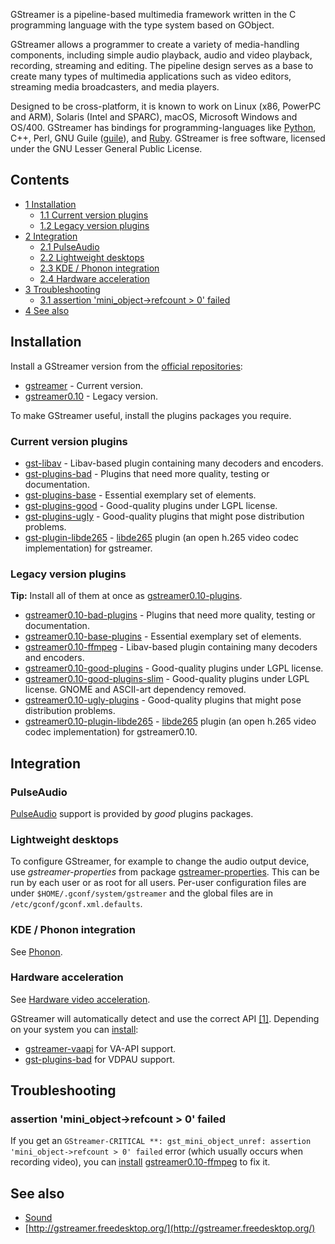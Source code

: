GStreamer is a pipeline-based multimedia framework written in the C programming language with the type system based on GObject.

GStreamer allows a programmer to create a variety of media-handling components, including simple audio playback, audio and video playback, recording, streaming and editing. The pipeline design serves as a base to create many types of multimedia applications such as video editors, streaming media broadcasters, and media players.

Designed to be cross-platform, it is known to work on Linux (x86, PowerPC and ARM), Solaris (Intel and SPARC), macOS, Microsoft Windows and OS/400\. GStreamer has bindings for programming-languages like [Python](/index.php/Python "Python"), C++, Perl, GNU Guile ([guile](https://www.archlinux.org/packages/?name=guile)), and [Ruby](/index.php/Ruby "Ruby"). GStreamer is free software, licensed under the GNU Lesser General Public License.

## Contents

*   [1 Installation](#Installation)
    *   [1.1 Current version plugins](#Current_version_plugins)
    *   [1.2 Legacy version plugins](#Legacy_version_plugins)
*   [2 Integration](#Integration)
    *   [2.1 PulseAudio](#PulseAudio)
    *   [2.2 Lightweight desktops](#Lightweight_desktops)
    *   [2.3 KDE / Phonon integration](#KDE_.2F_Phonon_integration)
    *   [2.4 Hardware acceleration](#Hardware_acceleration)
*   [3 Troubleshooting](#Troubleshooting)
    *   [3.1 assertion 'mini_object->refcount > 0' failed](#assertion_.27mini_object-.3Erefcount_.3E_0.27_failed)
*   [4 See also](#See_also)

## Installation

Install a GStreamer version from the [official repositories](/index.php/Official_repositories "Official repositories"):

*   [gstreamer](https://www.archlinux.org/packages/?name=gstreamer) - Current version.
*   [gstreamer0.10](https://www.archlinux.org/packages/?name=gstreamer0.10) - Legacy version.

To make GStreamer useful, install the plugins packages you require.

### Current version plugins

*   [gst-libav](https://www.archlinux.org/packages/?name=gst-libav) - Libav-based plugin containing many decoders and encoders.
*   [gst-plugins-bad](https://www.archlinux.org/packages/?name=gst-plugins-bad) - Plugins that need more quality, testing or documentation.
*   [gst-plugins-base](https://www.archlinux.org/packages/?name=gst-plugins-base) - Essential exemplary set of elements.
*   [gst-plugins-good](https://www.archlinux.org/packages/?name=gst-plugins-good) - Good-quality plugins under LGPL license.
*   [gst-plugins-ugly](https://www.archlinux.org/packages/?name=gst-plugins-ugly) - Good-quality plugins that might pose distribution problems.
*   [gst-plugin-libde265](https://aur.archlinux.org/packages/gst-plugin-libde265/) - [libde265](https://aur.archlinux.org/packages/libde265/) plugin (an open h.265 video codec implementation) for gstreamer.

### Legacy version plugins

**Tip:** Install all of them at once as [gstreamer0.10-plugins](https://www.archlinux.org/groups/x86_64/gstreamer0.10-plugins/).

*   [gstreamer0.10-bad-plugins](https://www.archlinux.org/packages/?name=gstreamer0.10-bad-plugins) - Plugins that need more quality, testing or documentation.
*   [gstreamer0.10-base-plugins](https://www.archlinux.org/packages/?name=gstreamer0.10-base-plugins) - Essential exemplary set of elements.
*   [gstreamer0.10-ffmpeg](https://www.archlinux.org/packages/?name=gstreamer0.10-ffmpeg) - Libav-based plugin containing many decoders and encoders.
*   [gstreamer0.10-good-plugins](https://www.archlinux.org/packages/?name=gstreamer0.10-good-plugins) - Good-quality plugins under LGPL license.
*   [gstreamer0.10-good-plugins-slim](https://aur.archlinux.org/packages/gstreamer0.10-good-plugins-slim/) - Good-quality plugins under LGPL license. GNOME and ASCII-art dependency removed.
*   [gstreamer0.10-ugly-plugins](https://www.archlinux.org/packages/?name=gstreamer0.10-ugly-plugins) - Good-quality plugins that might pose distribution problems.
*   [gstreamer0.10-plugin-libde265](https://aur.archlinux.org/packages/gstreamer0.10-plugin-libde265/) - [libde265](https://aur.archlinux.org/packages/libde265/) plugin (an open h.265 video codec implementation) for gstreamer0.10.

## Integration

### PulseAudio

[PulseAudio](/index.php/PulseAudio "PulseAudio") support is provided by *good* plugins packages.

### Lightweight desktops

To configure GStreamer, for example to change the audio output device, use *gstreamer-properties* from package [gstreamer-properties](https://aur.archlinux.org/packages/gstreamer-properties/). This can be run by each user or as root for all users. Per-user configuration files are under `$HOME/.gconf/system/gstreamer` and the global files are in `/etc/gconf/gconf.xml.defaults`.

### KDE / Phonon integration

See [Phonon](/index.php/Phonon "Phonon").

### Hardware acceleration

See [Hardware video acceleration](/index.php/Hardware_video_acceleration "Hardware video acceleration").

GStreamer will automatically detect and use the correct API [[1]](http://docs.gstreamer.com/display/GstSDK/Playback+tutorial+8%3A+Hardware-accelerated+video+decoding). Depending on your system you can [install](/index.php/Install "Install"):

*   [gstreamer-vaapi](https://www.archlinux.org/packages/?name=gstreamer-vaapi) for VA-API support.
*   [gst-plugins-bad](https://www.archlinux.org/packages/?name=gst-plugins-bad) for VDPAU support.

## Troubleshooting

### assertion 'mini_object->refcount > 0' failed

If you get an `GStreamer-CRITICAL **: gst_mini_object_unref: assertion 'mini_object->refcount > 0' failed` error (which usually occurs when recording video), you can [install](/index.php/Install "Install") [gstreamer0.10-ffmpeg](https://www.archlinux.org/packages/?name=gstreamer0.10-ffmpeg) to fix it.

## See also

*   [Sound](/index.php/Sound "Sound")
*   [http://gstreamer.freedesktop.org/](http://gstreamer.freedesktop.org/)